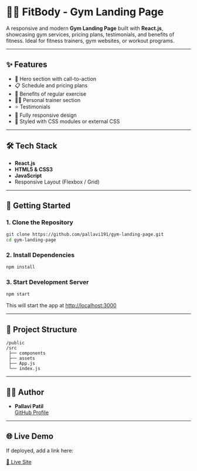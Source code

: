 
# 🏋️‍♀️ FitBody - Gym Landing Page

A responsive and modern **Gym Landing Page** built with **React.js**, showcasing gym services, pricing plans, testimonials, and benefits of fitness. Ideal for fitness trainers, gym websites, or workout programs.

---

## ✨ Features

- 💪 Hero section with call-to-action
- 📋 Schedule and pricing plans
- 🎯 Benefits of regular exercise
- 🧍‍♀️ Personal trainer section
- ⭐ Testimonials
- 📱 Fully responsive design
- 🎨 Styled with CSS modules or external CSS

---

## 🛠️ Tech Stack

- **React.js**
- **HTML5 & CSS3**
- **JavaScript**
- Responsive Layout (Flexbox / Grid)

---

## 🚀 Getting Started

### 1. Clone the Repository

```bash
git clone https://github.com/pallavi191/gym-landing-page.git
cd gym-landing-page
```

### 2. Install Dependencies

```bash
npm install
```

### 3. Start Development Server

```bash
npm start
```

This will start the app at [http://localhost:3000](http://localhost:3000)

---

## 📁 Project Structure

```
/public
/src
 ├── components
 ├── assets
 ├── App.js
 └── index.js
```

---

## 🙋‍♀️ Author

- **Pallavi Patil**  
  [GitHub Profile](https://github.com/pallavi191)

---

## 🌐 Live Demo

If deployed, add a link here:

[🔗 Live Site](https://gym-landing-page-liart.vercel.app/)
